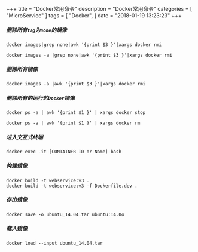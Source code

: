 +++
title = "Docker常用命令"
description = "Docker常用命令"
categories = [
    "MicroService"
]
tags = [
    "Docker",
]
date = "2018-01-19 13:23:23"
+++


##### 删除所有`tag`为`none`的镜像
```shell
docker images|grep none|awk '{print $3 }'|xargs docker rmi

docker images -a |grep none|awk '{print $3 }'|xargs docker rmi
```
##### 删除所有镜像
```shell
docker images -a |awk '{print $3 }'|xargs docker rmi
```
##### 删除所有的运行的`Docker`镜像
```shell
docker ps -a | awk '{print $1 }' | xargs docker stop

docker ps -a | awk '{print $1 }' | xargs docker rm 
```
##### 进入交互式终端
```shell
docker exec -it [CONTAINER ID or Name] bash
```
##### 构建镜像
```shell
docker build -t webservice:v3 .
docker build -t webservice:v3 -f Dockerfile.dev .
```
##### 存出镜像
```shell
docker save -o ubuntu_14.04.tar ubuntu:14.04
```
##### 载入镜像
```shell
docker load --input ubuntu_14.04.tar
```